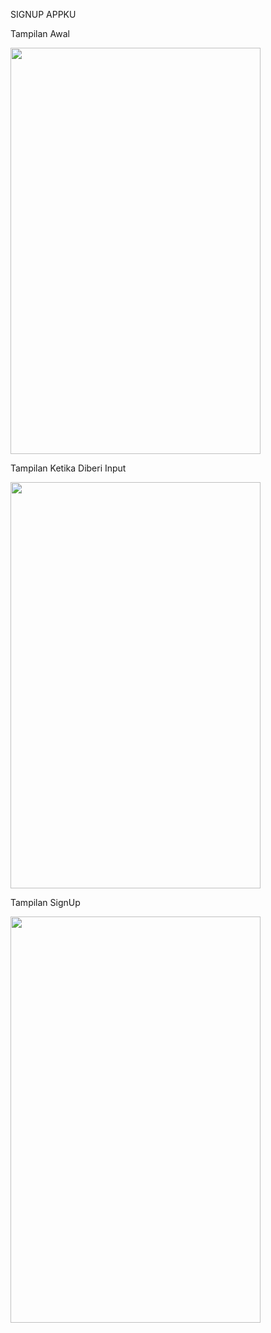 SIGNUP APPKU

Tampilan Awal

<img src ="https://user-images.githubusercontent.com/54837910/68644202-d35a9500-0546-11ea-970f-b89f780e02ec.jpeg" width=400px height=650px>

Tampilan Ketika Diberi Input

<img src ="https://user-images.githubusercontent.com/54837910/68644205-d5245880-0546-11ea-8dde-0d8c4e1cbe6f.jpeg" width=400px height=650px>

Tampilan SignUp

<img src ="https://user-images.githubusercontent.com/54837910/68644210-d6ee1c00-0546-11ea-8991-b4774b93863c.jpeg" width=400px height=650px>
